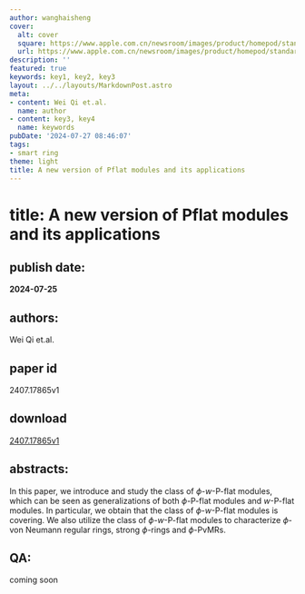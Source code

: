 ```yaml
---
author: wanghaisheng
cover:
  alt: cover
  square: https://www.apple.com.cn/newsroom/images/product/homepod/standard/Apple-HomePod-hero-230118_big.jpg.large_2x.jpg
  url: https://www.apple.com.cn/newsroom/images/product/homepod/standard/Apple-HomePod-hero-230118_big.jpg.large_2x.jpg
description: ''
featured: true
keywords: key1, key2, key3
layout: ../../layouts/MarkdownPost.astro
meta:
- content: Wei Qi et.al.
  name: author
- content: key3, key4
  name: keywords
pubDate: '2024-07-27 08:46:07'
tags:
- smart ring
theme: light
title: A new version of Pflat modules and its applications
---
```


# title: A new version of Pflat modules and its applications 
## publish date: 
**2024-07-25** 
## authors: 
  Wei Qi et.al. 
## paper id
2407.17865v1
## download
[2407.17865v1](http://arxiv.org/abs/2407.17865v1)
## abstracts:
In this paper, we introduce and study the class of $\phi$-$w$-P-flat modules, which can be seen as generalizations of both $\phi$-P-flat modules and $w$-P-flat modules. In particular, we obtain that the class of $\phi$-$w$-P-flat modules is covering. We also utilize the class of $\phi$-$w$-P-flat modules to characterize $\phi$-von Neumann regular rings, strong $\phi$-rings and $\phi$-PvMRs.
## QA:
coming soon
